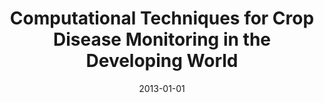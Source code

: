 ---
title: "Computational Techniques for Crop Disease Monitoring in the Developing World"
collection: publications
permalink: /publication/2013-computational-techniques-for-crop-disease
date: 2013-01-01
venue: 'Symposium on Intelligent Data Analysis (IDA)'
paperurl: '/files/Quinn_2013_CropDiseaseMonitoring.pdf'
citation: 'John Quinn'
---